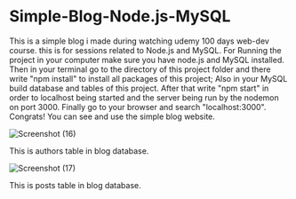 # Simple-Blog-Node.js-MySQL
This is a simple blog i made during watching udemy 100 days web-dev course. this is for sessions related to Node.js and MySQL.
For Running the project in your computer make sure you have node.js and MySQL installed. Then in your terminal go to the directory of this project folder and there write "npm install" to install all packages of this project; Also in your MySQL build database and tables of this project. After that write "npm start" in order to localhost being started and the server being run by the nodemon on port 3000. Finally go to your browser and search "localhost:3000". Congrats! You can see and use the simple blog website.

![Screenshot (16)](https://github.com/GitRahim/Simple-Blog-Node.js-MySQL/assets/134210283/0242d52e-657c-4814-adee-ca0721210d87)

This is authors table in blog database.



![Screenshot (17)](https://github.com/GitRahim/Simple-Blog-Node.js-MySQL/assets/134210283/4db4be3e-4d86-479f-9f77-2eda861400a0)

This is posts table in blog database.
